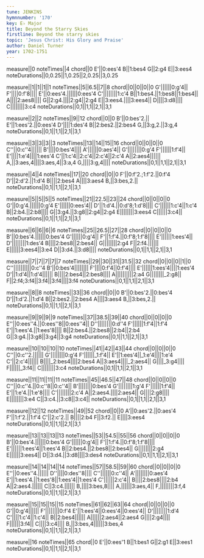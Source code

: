 ```yaml
---
tune: JENKINS
hymnnumber: '170'
key: E♭ Major
title: Beyond the Starry Skies
firstline: Beyond the starry skies
topic: 'Jesus Christ: His Glory and Praise'
author: Daniel Turner
year: 1702-1751
---
```

measure||0
noteTimes||4
chord||0
E'||0:ees'4
B||1:bes4
G||2:g4
E||3:ees4
noteDurations||0,0.25||1,0.25||2,0.25||3,0.25

measure||1||1||1||1
noteTimes||5||6.5||7||8
chord||0||0||0||0
G'||||||0:g'4||
F'||||0:f'8||||
E'||0:ees'4.||||||0:ees'4
C'||||||||1:c'4
B||1:bes4.||1:bes8||1:bes4||
A||||2:aes8||||
G||2:g4.||||2:g4||2:g4
E||3:ees4.||||3:ees4||
D||||3:d8||||
C||||||||3:c4
noteDurations||0,1||1,1||2,1||3,1

measure||2||2
noteTimes||9||12
chord||0||0
B'||0:bes'2.||
E'||1:ees'2.||0:ees'4
D'||||1:des'4
B||2:bes2.||2:bes4
G,||3:g,2.||3:g,4
noteDurations||0,1||1,1||2,1||3,1

measure||3||3||3||3
noteTimes||13||14||15||16
chord||0||0||0||0
C''||0:c''4||||||
B'||||0:bes'4||||
A'||||||0:aes'4||
G'||||||||0:g'4
F'||||||1:f'4||
E'||||1:e'4||||1:ees'4
C'||1:c'4||2:c'4||2:c'4||2:c'4
A||2:aes4||||||
A,||3:aes,4||||3:aes,4||3:a,4
G,||||3:g,4||||
noteDurations||0,1||1,1||2,1||3,1

measure||4||4
noteTimes||17||20
chord||0||0
F'||0:f'2.;1:f'2.||0:f'4
D'||2:d'2.||1:d'4
B||||2:bes4
A||||3:aes4
B,||3:bes,2.||
noteDurations||0,1||1,1||2,1||3,1

measure||5||5||5||5
noteTimes||21||22.5||23||24
chord||0||0||0||0
G'||0:g'4.||||||0:g'4
E'||||||0:ees'4||
D'||1:d'4.||0:d'8;1:d'8||||
C'||||||1:c'4||1:c'4
B||2:b4.||2:b8||||
G||3:g4.||3:g8||2:g4||2:g4
E||||||||3:ees4
C||||||3:c4||
noteDurations||0,1||1,1||2,1||3,1

measure||6||6||6||6
noteTimes||25||26.5||27||28
chord||0||0||0||0
B'||0:bes'4.||||||0:bes'4
G'||||||0:g'4||
F'||1:f'4.||0:f'8;1:f'8||||
E'||||||1:ees'4||
D'||||||||1:des'4
B||||2:bes8||2:bes4||
G||||||||2:g4
F||2:f4.||||||
E||||||3:ees4||3:e4
D||3:d4.||3:d8||||
noteDurations||0,1||1,1||2,1||3,1

measure||7||7||7||7||7
noteTimes||29||30||31||31.5||32
chord||0||0||0||1||0
C''||||||||||0:c''4
B'||0:bes'4||||||||
F'||||0:f'4||0:f'4||||
E'||||||1:ees'4||||1:ees'4
D'||1:d'4||1:d'4||||||
B||||2:bes4||2:bes8||||
A||||||||||2:a4
G||||||||_2:g8||
F||2:f4;3:f4||3:f4||3:f4||||3:f4
noteDurations||0,1||1,1||2,1||3,1

measure||8||8
noteTimes||33||36
chord||0||0
B'||0:bes'2.||0:bes'4
D'||1:d'2.||1:d'4
B||2:bes2.||2:bes4
A||||3:aes4
B,||3:bes,2.||
noteDurations||0,1||1,1||2,1||3,1

measure||9||9||9||9
noteTimes||37||38.5||39||40
chord||0||0||0||0
E''||0:ees''4.||0:ees''8||0:ees''4||
D''||||||||0:d''4
F'||||||1:f'4||1:f'4
E'||1:ees'4.||1:ees'8||||
B||2:bes4.||2:bes8||2:b4||2:b4
G||3:g4.||3:g8||3:g4||3:g4
noteDurations||0,1||1,1||2,1||3,1

measure||10||10||10||10
noteTimes||41||42||43||44
chord||0||0||0||0
C''||0:c''2.||||||
G'||||||||0:g'4
F'||||||_1:f'4||
E'||1:ees'4||_1:e'4||||1:e'4
C'||2:c'4||||||
B||||_2:bes4||||2:bes4
A||3:aes4||||_2:aes4||
G||||_3:g4||||
F||||||_3:f4||
C||||||||3:c4
noteDurations||0,1||1,1||2,1||3,1

measure||11||11||11||11
noteTimes||45||46.5||47||48
chord||0||0||0||0
C''||0:c''4.||0:c''8||0:c''4||
B'||||||||0:bes'4
G'||||||||1:g'4
F'||||||1:f'4||
E'||1:e'4.||1:e'8||||
C'||||||||2:c'4
A||2:aes4.||||2:aes4||
G||||2:g8||||
E||||||||3:e4
C||3:c4.||3:c8||3:c4||
noteDurations||0,1||1,1||2,1||3,1

measure||12||12
noteTimes||49||52
chord||0||0
A'||0:aes'2.||0:aes'4
F'||1:f'2.||1:f'4
C'||2:c'2.||
B||||2:b4
F||3:f2.||
E||||3:ees4
noteDurations||0,1||1,1||2,1||3,1

measure||13||13||13||13
noteTimes||53||54.5||55||56
chord||0||0||0||0
B'||0:bes'4.||||||0:bes'4
G'||||||0:g'4||
F'||1:f'4.||0:f'8;1:f'8||||
E'||||||1:ees'4||1:ees'4
B||2:bes4.||2:bes8||2:bes4||
G||||||||2:g4
E||||||3:ees4||
D||3:d4.||3:d8||||3:des4
noteDurations||0,1||1,1||2,1||3,1

measure||14||14||14||14
noteTimes||57||58.5||59||60
chord||0||0||0||0
E''||0:ees''4.||||||
D''||||0:des''8||||
C''||||||0:c''4||
A'||||||||0:aes'4
E'||1:ees'4.||1:ees'8||1:ees'4||1:ees'4
C'||||||2:c'4||
B||||2:bes8||||2:b4
A||2:aes4.||||||
C||3:c4.||||||
B,||||3:bes,8||||
A,||||||3:aes,4||
F,||||||||3:f,4
noteDurations||0,1||1,1||2,1||3,1

measure||15||15||15||15
noteTimes||61||62||63||64
chord||0||0||0||0
G'||0:g'4||||||
F'||||||||0:f'4
E'||1:ees'4||0:ees'4||0:ees'4||
D'||||||||1:d'4
C'||||1:c'4||1:c'4||
B||2:bes4||||||
A||||||2:aes4||2:aes4
G||||2:g4||||
F||||||3:f4||
C||||3:c4||||
B,||3:bes,4||||||3:bes,4
noteDurations||0,1||1,1||2,1||3,1

measure||16
noteTimes||65
chord||0
E'||0:ees'1
B||1:bes1
G||2:g1
E||3:ees1
noteDurations||0,1||1,1||2,1||3,1

